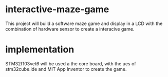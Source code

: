 # interactive-maze-game
This project will build a software maze game and display in a LCD with the combination of hardware sensor to create a interacive game.

# implementation
STM32f103vet6 will be used a the core board, with the ues of stm32cube.ide and MIT App Inventor to create the game.
